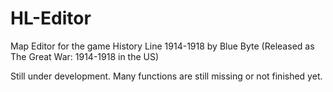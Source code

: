 # HL-Editor
Map Editor for the game History Line 1914-1918 by Blue Byte (Released as The Great War: 1914-1918 in the US)

Still under development. Many functions are still missing or not finished yet.
